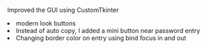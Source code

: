 Improved the GUI using CustomTkinter
<li> modern look buttons </li>
<li> Instead of auto copy, I added a mini button near password entry </li>
<li> Changing border color on entry using bind focus in and out</li>
 

